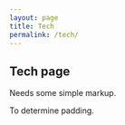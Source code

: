 ```yaml
---
layout: page
title: Tech
permalink: /tech/
---
```

## Tech page
Needs some simple markup.

To determine padding.